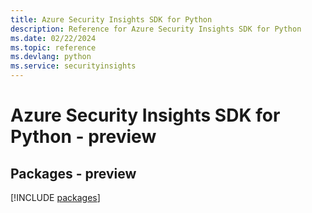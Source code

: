 ```yaml
---
title: Azure Security Insights SDK for Python
description: Reference for Azure Security Insights SDK for Python
ms.date: 02/22/2024
ms.topic: reference
ms.devlang: python
ms.service: securityinsights
---
```

# Azure Security Insights SDK for Python - preview
## Packages - preview
[!INCLUDE [packages](security-insights-index.md)]